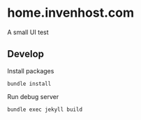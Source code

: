 # home.invenhost.com
A small UI test


## Develop
Install packages
```
bundle install
```

Run debug server
```
bundle exec jekyll build
```
